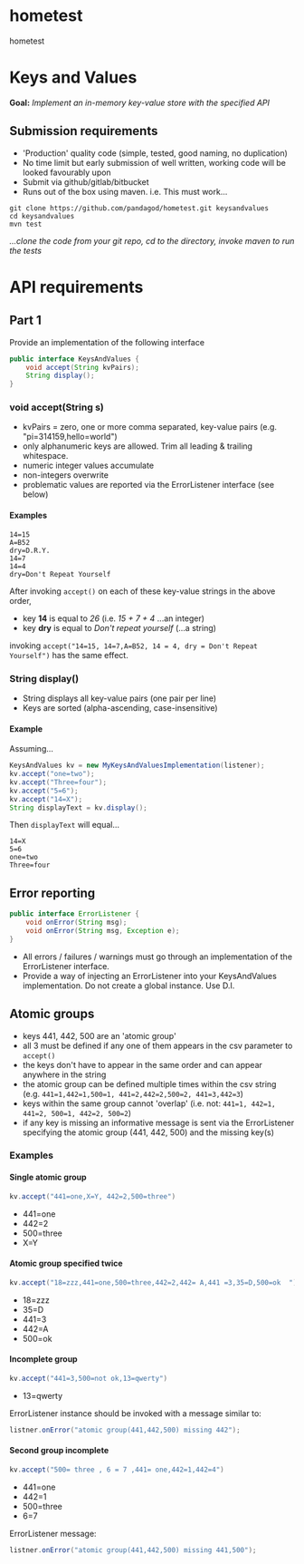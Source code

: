 # hometest
hometest
# Keys and Values

**Goal:** _Implement an in-memory key-value store with the specified API_

## Submission requirements
 * 'Production' quality code (simple, tested, good naming, no duplication)
 * No time limit but early submission of well written, working code will be looked favourably upon
 * Submit via github/gitlab/bitbucket
 * Runs out of the box using maven. i.e. This must work...

```text
git clone https://github.com/pandagod/hometest.git keysandvalues
cd keysandvalues
mvn test
```
_...clone the code from your git repo, cd to the directory, invoke maven to run the tests_

# API requirements
## Part 1
Provide an implementation of the following interface

````java
public interface KeysAndValues {
    void accept(String kvPairs);
    String display();
}
````

### void accept(String s)

 * kvPairs = zero, one or more comma separated, key-value pairs (e.g. "pi=314159,hello=world")
 * only alphanumeric keys are allowed. Trim all leading & trailing whitespace.
 * numeric integer values accumulate
 * non-integers overwrite
 * problematic values are reported via the ErrorListener interface (see below)

#### Examples
```text
14=15
A=B52
dry=D.R.Y.
14=7
14=4
dry=Don't Repeat Yourself
```

After invoking `accept()` on each of these key-value strings in the above order, 

 * key **14** is equal to _26_ (i.e. _15 + 7 + 4_  ...an integer) 
 * key **dry** is equal to _Don't repeat yourself_  (...a string)

invoking `accept("14=15, 14=7,A=B52, 14 = 4, dry = Don't Repeat Yourself")` has the same effect.

### String display()

 * String displays all key-value pairs (one pair per line)
 * Keys are sorted (alpha-ascending, case-insensitive)

#### Example

Assuming... 
```java
KeysAndValues kv = new MyKeysAndValuesImplementation(listener);
kv.accept("one=two");
kv.accept("Three=four");
kv.accept("5=6");
kv.accept("14=X");
String displayText = kv.display();
```

Then `displayText` will equal...

```text
14=X
5=6
one=two
Three=four
```

## Error reporting

````java
public interface ErrorListener {
    void onError(String msg);
    void onError(String msg, Exception e);
}
````
 * All errors / failures / warnings must go through an implementation of the ErrorListener interface.
 * Provide a way of injecting an ErrorListener into your KeysAndValues implementation. Do not create a global instance. Use D.I.



## Atomic groups
 * keys 441, 442, 500 are an 'atomic group' 
 * all 3 must be defined if any one of them appears in the csv parameter to `accept()`
 * the keys don't have to appear in the same order and can appear anywhere in the string
 * the atomic group can be defined multiple times within the csv string (e.g. `441=1,442=1,500=1, 441=2,442=2,500=2, 441=3,442=3`)
 * keys within the same group cannot 'overlap' (i.e. not: `441=1, 442=1, 441=2, 500=1, 442=2, 500=2`)  
 * if any key is missing an informative message is sent via the ErrorListener specifying the atomic group (441, 442, 500) and the missing key(s)

### Examples

#### Single atomic group

```java
kv.accept("441=one,X=Y, 442=2,500=three")
```
 * 441=one
 * 442=2
 * 500=three
 * X=Y

#### Atomic group specified twice

```java
kv.accept("18=zzz,441=one,500=three,442=2,442= A,441 =3,35=D,500=ok  ")
```
 * 18=zzz
 * 35=D
 * 441=3
 * 442=A
 * 500=ok


#### Incomplete group

```java
kv.accept("441=3,500=not ok,13=qwerty")
```
 * 13=qwerty

ErrorListener instance should be invoked with a message similar to:
````java
listner.onError("atomic group(441,442,500) missing 442");
````

#### Second group incomplete

```java
kv.accept("500= three , 6 = 7 ,441= one,442=1,442=4")
```
 * 441=one
 * 442=1
 * 500=three
 * 6=7

ErrorListener message:
````java
listner.onError("atomic group(441,442,500) missing 441,500");
````
